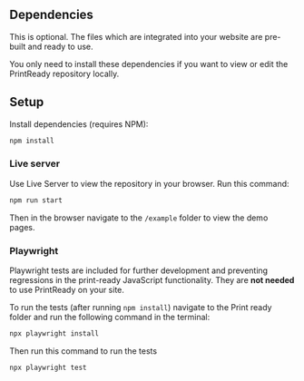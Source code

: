 ## Dependencies 
This is optional. The files which are integrated into your website are pre-built and ready to use.

You only need to install these dependencies if you want to view or edit the PrintReady repository locally.

## Setup
Install dependencies (requires NPM):

```bash
npm install
```

### Live server
Use Live Server to view the repository in your browser. Run this command:  

```bash
npm run start
```
Then in the browser navigate to the `/example` folder to view the demo pages.

### Playwright
Playwright tests are included for further development and preventing regressions in the print-ready JavaScript functionality. They are **not needed** to use PrintReady on your site.

To run the tests (after running `npm install`) navigate to the Print ready folder and run the following command in the terminal:

```bash
npx playwright install
```

Then run this command to run the tests 

```bash
npx playwright test
```